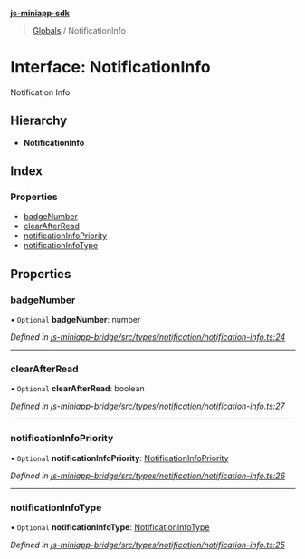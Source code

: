 **[js-miniapp-sdk](../README.md)**

> [Globals](../README.md) / NotificationInfo

# Interface: NotificationInfo

Notification Info

## Hierarchy

* **NotificationInfo**

## Index

### Properties

* [badgeNumber](notificationinfo.md#badgenumber)
* [clearAfterRead](notificationinfo.md#clearafterread)
* [notificationInfoPriority](notificationinfo.md#notificationinfopriority)
* [notificationInfoType](notificationinfo.md#notificationinfotype)

## Properties

### badgeNumber

• `Optional` **badgeNumber**: number

*Defined in [js-miniapp-bridge/src/types/notification/notification-info.ts:24](https://github.com/rakutentech/js-miniapp/blob/cac19e7/js-miniapp-bridge/src/types/notification/notification-info.ts#L24)*

___

### clearAfterRead

• `Optional` **clearAfterRead**: boolean

*Defined in [js-miniapp-bridge/src/types/notification/notification-info.ts:27](https://github.com/rakutentech/js-miniapp/blob/cac19e7/js-miniapp-bridge/src/types/notification/notification-info.ts#L27)*

___

### notificationInfoPriority

• `Optional` **notificationInfoPriority**: [NotificationInfoPriority](../enums/notificationinfopriority.md)

*Defined in [js-miniapp-bridge/src/types/notification/notification-info.ts:26](https://github.com/rakutentech/js-miniapp/blob/cac19e7/js-miniapp-bridge/src/types/notification/notification-info.ts#L26)*

___

### notificationInfoType

• `Optional` **notificationInfoType**: [NotificationInfoType](../enums/notificationinfotype.md)

*Defined in [js-miniapp-bridge/src/types/notification/notification-info.ts:25](https://github.com/rakutentech/js-miniapp/blob/cac19e7/js-miniapp-bridge/src/types/notification/notification-info.ts#L25)*
